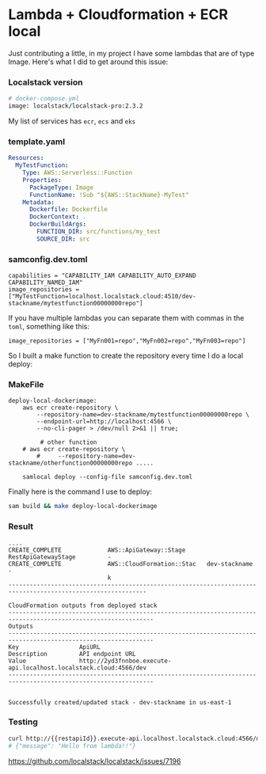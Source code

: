 # Lambda + Cloudformation + ECR local

Just contributing a little, in my project I have some lambdas that are of type Image. Here's what I did to get around this issue:

### Localstack version

```bash
# docker-compose.yml
image: localstack/localstack-pro:2.3.2
```

My list of services has `ecr`, `ecs` and `eks`

### template.yaml
```yaml
Resources:
  MyTestFunction:
    Type: AWS::Serverless::Function
    Properties:
      PackageType: Image
      FunctionName: !Sub "${AWS::StackName}-MyTest"
    Metadata:
      Dockerfile: Dockerfile
      DockerContext: .
      DockerBuildArgs:
        FUNCTION_DIR: src/functions/my_test
        SOURCE_DIR: src
```

### samconfig.dev.toml

```
capabilities = "CAPABILITY_IAM CAPABILITY_AUTO_EXPAND CAPABILITY_NAMED_IAM"
image_repositories = ["MyTestFunction=localhost.localstack.cloud:4510/dev-stackname/mytestfunction00000000repo"]
```

If you have multiple lambdas you can separate them with commas in the `toml`, something like this:

```
image_repositories = ["MyFn001=repo","MyFn002=repo","MyFn003=repo"]
```

So I built a make function to create the repository every time I do a local deploy:

### MakeFile

```make
deploy-local-dockerimage:
	aws ecr create-repository \
		--repository-name=dev-stackname/mytestfunction00000000repo \
		--endpoint-url=http://localhost:4566 \
		--no-cli-pager > /dev/null 2>&1 || true;

         # other function
	# aws ecr create-repository \
        #     --repository-name=dev-stackname/otherfunction00000000repo .....

	samlocal deploy --config-file samconfig.dev.toml
```

Finally here is the command I use to deploy:

```bash
sam build && make deploy-local-dockerimage
```

### Result

```
....
CREATE_COMPLETE             AWS::ApiGateway::Stage      RestApiGatewayStage         -                         
CREATE_COMPLETE             AWS::CloudFormation::Stac   dev-stackname             -                         
                            k                                                                                 
-------------------------------------------------------------------------------------------------------------

CloudFormation outputs from deployed stack
---------------------------------------------------------------------------------------------------------------
Outputs                                                                                                       
---------------------------------------------------------------------------------------------------------------
Key                 ApiURL                                                                             
Description         API endpoint URL                                                                  
Value               http://2yd3fnnboe.execute-api.localhost.localstack.cloud:4566/dev                                       
---------------------------------------------------------------------------------------------------------------


Successfully created/updated stack - dev-stackname in us-east-1
```

### Testing

```bash
curl http://{{restapiId}}.execute-api.localhost.localstack.cloud:4566/dev/api/v1/mytest
# {"message": "Hello from lambda!!"}
```

https://github.com/localstack/localstack/issues/7196
